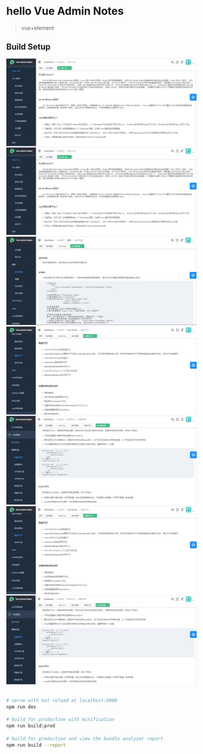 # hello Vue  Admin  Notes 

> vue+element

## Build Setup


![](./src/assets/md01.jpg)
![](https://raw.githubusercontent.com/miss-tree/Vue_element_admin/master/src/assets/md01.jpg)
![](https://raw.githubusercontent.com/miss-tree/Vue_element_admin/master/src/assets/md02.jpg)
![](https://raw.githubusercontent.com/miss-tree/Vue_element_admin/master/src/assets/md03.jpg)
![](https://raw.githubusercontent.com/miss-tree/Vue_element_admin/master/src/assets/md04.jpg)
![](./src/assets/md03.jpg)
![](./src/assets/md04.jpg)

``` bash

# serve with hot reload at localhost:8080
npm run dev

# build for production with minification
npm run build:prod

# build for production and view the bundle analyzer report
npm run build --report
```


